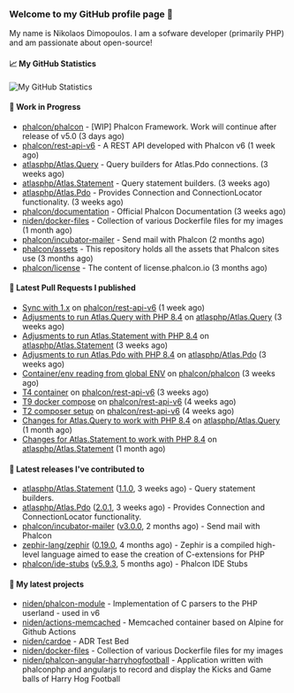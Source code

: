 ### Welcome to my GitHub profile page 👋

My name is Nikolaos Dimopoulos. I am a sofware developer (primarily PHP) and am passionate about open-source!

#### 📈 My GitHub Statistics

![My GitHub Statistics](https://github-readme-stats.vercel.app/api?username=niden&show_icons=true&count_private=true&hide_title=true&theme=transparent)

#### 👷 Work in Progress

- [phalcon/phalcon](https://github.com/phalcon/phalcon) - [WIP] Phalcon Framework. Work will continue after release of v5.0 (3 days ago)
- [phalcon/rest-api-v6](https://github.com/phalcon/rest-api-v6) - A REST API developed with Phalcon v6 (1 week ago)
- [atlasphp/Atlas.Query](https://github.com/atlasphp/Atlas.Query) - Query builders for Atlas.Pdo connections. (3 weeks ago)
- [atlasphp/Atlas.Statement](https://github.com/atlasphp/Atlas.Statement) - Query statement builders. (3 weeks ago)
- [atlasphp/Atlas.Pdo](https://github.com/atlasphp/Atlas.Pdo) - Provides Connection and ConnectionLocator functionality. (3 weeks ago)
- [phalcon/documentation](https://github.com/phalcon/documentation) - Official Phalcon Documentation (3 weeks ago)
- [niden/docker-files](https://github.com/niden/docker-files) - Collection of various Dockerfile files for my images (1 month ago)
- [phalcon/incubator-mailer](https://github.com/phalcon/incubator-mailer) - Send mail with Phalcon (2 months ago)
- [phalcon/assets](https://github.com/phalcon/assets) - This repository holds all the assets that Phalcon sites use (3 months ago)
- [phalcon/license](https://github.com/phalcon/license) - The content of license.phalcon.io (3 months ago)

#### 🔨 Latest Pull Requests I published

- [Sync with 1.x](https://github.com/phalcon/rest-api-v6/pull/12) on [phalcon/rest-api-v6](https://github.com/phalcon/rest-api-v6) (1 week ago)
- [Adjusments to run Atlas.Query with PHP 8.4](https://github.com/atlasphp/Atlas.Query/pull/21) on [atlasphp/Atlas.Query](https://github.com/atlasphp/Atlas.Query) (3 weeks ago)
- [Adjusments to run Atlas.Statement with PHP 8.4](https://github.com/atlasphp/Atlas.Statement/pull/6) on [atlasphp/Atlas.Statement](https://github.com/atlasphp/Atlas.Statement) (3 weeks ago)
- [Adjusments to run Atlas.Pdo with PHP 8.4](https://github.com/atlasphp/Atlas.Pdo/pull/19) on [atlasphp/Atlas.Pdo](https://github.com/atlasphp/Atlas.Pdo) (3 weeks ago)
- [Container/env reading from global ENV](https://github.com/phalcon/phalcon/pull/662) on [phalcon/phalcon](https://github.com/phalcon/phalcon) (3 weeks ago)
- [T4 container](https://github.com/phalcon/rest-api-v6/pull/11) on [phalcon/rest-api-v6](https://github.com/phalcon/rest-api-v6) (3 weeks ago)
- [T9 docker compose](https://github.com/phalcon/rest-api-v6/pull/10) on [phalcon/rest-api-v6](https://github.com/phalcon/rest-api-v6) (4 weeks ago)
- [T2 composer setup](https://github.com/phalcon/rest-api-v6/pull/8) on [phalcon/rest-api-v6](https://github.com/phalcon/rest-api-v6) (4 weeks ago)
- [Changes for Atlas.Query to work with PHP 8.4](https://github.com/atlasphp/Atlas.Query/pull/19) on [atlasphp/Atlas.Query](https://github.com/atlasphp/Atlas.Query) (1 month ago)
- [Changes for Atlas.Statement to work with PHP 8.4](https://github.com/atlasphp/Atlas.Statement/pull/4) on [atlasphp/Atlas.Statement](https://github.com/atlasphp/Atlas.Statement) (1 month ago)

#### 🔭 Latest releases I've contributed to

- [atlasphp/Atlas.Statement](https://github.com/atlasphp/Atlas.Statement) ([1.1.0](https://github.com/atlasphp/Atlas.Statement/releases/tag/1.1.0), 3 weeks ago) - Query statement builders.
- [atlasphp/Atlas.Pdo](https://github.com/atlasphp/Atlas.Pdo) ([2.0.1](https://github.com/atlasphp/Atlas.Pdo/releases/tag/2.0.1), 3 weeks ago) - Provides Connection and ConnectionLocator functionality.
- [phalcon/incubator-mailer](https://github.com/phalcon/incubator-mailer) ([v3.0.0](https://github.com/phalcon/incubator-mailer/releases/tag/v3.0.0), 2 months ago) - Send mail with Phalcon
- [zephir-lang/zephir](https://github.com/zephir-lang/zephir) ([0.19.0](https://github.com/zephir-lang/zephir/releases/tag/0.19.0), 4 months ago) - Zephir is a compiled high-level language aimed to ease the creation of C-extensions for PHP
- [phalcon/ide-stubs](https://github.com/phalcon/ide-stubs) ([v5.9.3](https://github.com/phalcon/ide-stubs/releases/tag/v5.9.3), 5 months ago) - Phalcon IDE Stubs

#### 🌱 My latest projects

- [niden/phalcon-module](https://github.com/niden/phalcon-module) - Implementation of C parsers to the PHP userland - used in v6
- [niden/actions-memcached](https://github.com/niden/actions-memcached) - Memcached container based on Alpine for Github Actions
- [niden/cardoe](https://github.com/niden/cardoe) - ADR Test Bed
- [niden/docker-files](https://github.com/niden/docker-files) - Collection of various Dockerfile files for my images
- [niden/phalcon-angular-harryhogfootball](https://github.com/niden/phalcon-angular-harryhogfootball) - Application written with phalconphp and angularjs to record and display the Kicks and Game balls of Harry Hog Football


